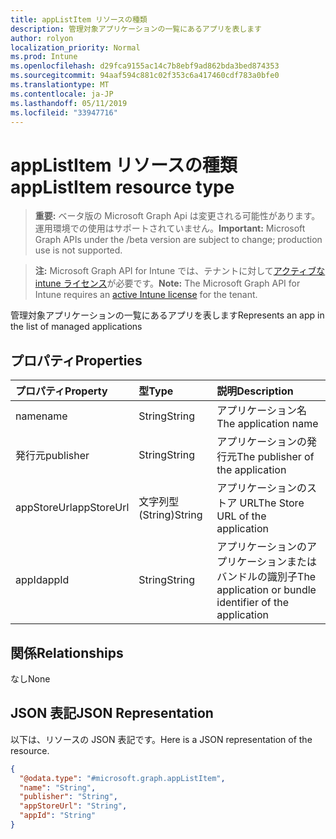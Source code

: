 ```yaml
---
title: appListItem リソースの種類
description: 管理対象アプリケーションの一覧にあるアプリを表します
author: rolyon
localization_priority: Normal
ms.prod: Intune
ms.openlocfilehash: d29fca9155ac14c7b8ebf9ad862bda3bed874353
ms.sourcegitcommit: 94aaf594c881c02f353c6a417460cdf783a0bfe0
ms.translationtype: MT
ms.contentlocale: ja-JP
ms.lasthandoff: 05/11/2019
ms.locfileid: "33947716"
---
```

# <a name="applistitem-resource-type"></a><span data-ttu-id="00d16-103">appListItem リソースの種類</span><span class="sxs-lookup"><span data-stu-id="00d16-103">appListItem resource type</span></span>

> <span data-ttu-id="00d16-104">**重要:** ベータ版の Microsoft Graph Api は変更される可能性があります。運用環境での使用はサポートされていません。</span><span class="sxs-lookup"><span data-stu-id="00d16-104">**Important:** Microsoft Graph APIs under the /beta version are subject to change; production use is not supported.</span></span>

> <span data-ttu-id="00d16-105">**注:** Microsoft Graph API for Intune では、テナントに対して[アクティブな intune ライセンス](https://go.microsoft.com/fwlink/?linkid=839381)が必要です。</span><span class="sxs-lookup"><span data-stu-id="00d16-105">**Note:** The Microsoft Graph API for Intune requires an [active Intune license](https://go.microsoft.com/fwlink/?linkid=839381) for the tenant.</span></span>

<span data-ttu-id="00d16-106">管理対象アプリケーションの一覧にあるアプリを表します</span><span class="sxs-lookup"><span data-stu-id="00d16-106">Represents an app in the list of managed applications</span></span>

## <a name="properties"></a><span data-ttu-id="00d16-107">プロパティ</span><span class="sxs-lookup"><span data-stu-id="00d16-107">Properties</span></span>
|<span data-ttu-id="00d16-108">プロパティ</span><span class="sxs-lookup"><span data-stu-id="00d16-108">Property</span></span>|<span data-ttu-id="00d16-109">型</span><span class="sxs-lookup"><span data-stu-id="00d16-109">Type</span></span>|<span data-ttu-id="00d16-110">説明</span><span class="sxs-lookup"><span data-stu-id="00d16-110">Description</span></span>|
|:---|:---|:---|
|<span data-ttu-id="00d16-111">name</span><span class="sxs-lookup"><span data-stu-id="00d16-111">name</span></span>|<span data-ttu-id="00d16-112">String</span><span class="sxs-lookup"><span data-stu-id="00d16-112">String</span></span>|<span data-ttu-id="00d16-113">アプリケーション名</span><span class="sxs-lookup"><span data-stu-id="00d16-113">The application name</span></span>|
|<span data-ttu-id="00d16-114">発行元</span><span class="sxs-lookup"><span data-stu-id="00d16-114">publisher</span></span>|<span data-ttu-id="00d16-115">String</span><span class="sxs-lookup"><span data-stu-id="00d16-115">String</span></span>|<span data-ttu-id="00d16-116">アプリケーションの発行元</span><span class="sxs-lookup"><span data-stu-id="00d16-116">The publisher of the application</span></span>|
|<span data-ttu-id="00d16-117">appStoreUrl</span><span class="sxs-lookup"><span data-stu-id="00d16-117">appStoreUrl</span></span>|<span data-ttu-id="00d16-118">文字列型 (String)</span><span class="sxs-lookup"><span data-stu-id="00d16-118">String</span></span>|<span data-ttu-id="00d16-119">アプリケーションのストア URL</span><span class="sxs-lookup"><span data-stu-id="00d16-119">The Store URL of the application</span></span>|
|<span data-ttu-id="00d16-120">appId</span><span class="sxs-lookup"><span data-stu-id="00d16-120">appId</span></span>|<span data-ttu-id="00d16-121">String</span><span class="sxs-lookup"><span data-stu-id="00d16-121">String</span></span>|<span data-ttu-id="00d16-122">アプリケーションのアプリケーションまたはバンドルの識別子</span><span class="sxs-lookup"><span data-stu-id="00d16-122">The application or bundle identifier of the application</span></span>|

## <a name="relationships"></a><span data-ttu-id="00d16-123">関係</span><span class="sxs-lookup"><span data-stu-id="00d16-123">Relationships</span></span>
<span data-ttu-id="00d16-124">なし</span><span class="sxs-lookup"><span data-stu-id="00d16-124">None</span></span>

## <a name="json-representation"></a><span data-ttu-id="00d16-125">JSON 表記</span><span class="sxs-lookup"><span data-stu-id="00d16-125">JSON Representation</span></span>
<span data-ttu-id="00d16-126">以下は、リソースの JSON 表記です。</span><span class="sxs-lookup"><span data-stu-id="00d16-126">Here is a JSON representation of the resource.</span></span>
<!-- {
  "blockType": "resource",
  "@odata.type": "microsoft.graph.appListItem"
}
-->
``` json
{
  "@odata.type": "#microsoft.graph.appListItem",
  "name": "String",
  "publisher": "String",
  "appStoreUrl": "String",
  "appId": "String"
}
```




